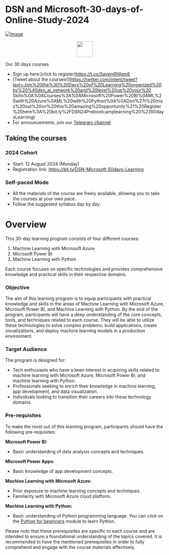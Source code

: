 # DSN and Microsoft-30-days-of-Online-Study-2024

[![Image](https://github.com/DataScienceNigeria/DSN-50-days-of-learning-2023/blob/main/images/MicrosoftTeams-image%20(15).png?raw=true)]()


<p align="center">
  <a href="https://bit.ly/DSN-Microsoft-50days-Learning">
    <img src="https://github.com/DataScienceNigeria/DSN-50-days-of-learning-2023/blob/main/images/185755203-17945fd1-6b64-46f2-8377-1011dcb1a444.png?raw=true" height="50" style="max-width: 100%;">
  </a>
</p>

Our 30 days courses
- Sign up here:[click to register]https://t.co/5ayemRWgmE
- [Tweet about the courses!](https://twitter.com/intent/tweet?text=Join%20the%30%20Days%20of%20Learning%20organized%20by%20%40dsn_ai_network%20and%20level%20up%20your%20 Skills%0A%0ACourses%3A%0AMicrosoft%20Power%20BI%0AML%20with%20Azure%0AML%20with%20Python%0A%0ADon%27t%20miss%20out%20on%20this%20amazing%20opportunity%21%20Register%20here%3A%20bit.ly%2FDSN24Prebootcamplearning%20%2350daysLearning)
- For announcements, join our [Telegram channel](https://t.me/+YvF8TQvmYmRhNjdk)

## Taking the courses

### 2024 Cohort
- Start: 12 August 2024 (Monday)
- Registration link: https://bit.ly/DSN-Microsoft-50days-Learning

### Self-paced Mode

- All the materials of the course are freely available, allowing you to take the courses at your own pace.
- Follow the suggested syllabus day by day.


# Overview

This 30-day learning program consists of four different courses: 

1. Machine Learning with Microsoft Azure
2. Microsoft Power BI
3. Machine Learning with Python

Each course focuses on specific technologies and provides comprehensive knowledge and practical skills in their respective domains.

### Objective

The aim of this learning program is to equip participants with practical knowledge and skills in the areas of Machine Learning with Microsoft Azure, Microsoft Power BI, and Machine Learning with Python. By the end of the program, participants will have a deep understanding of the core concepts, tools, and techniques related to each course. They will be able to utilize these technologies to solve complex problems, build applications, create visualizations, and deploy machine learning models in a production environment.

### Target Audience

The program is designed for:
- Tech enthusiasts who have a keen interest in acquiring skills related to machine learning with Microsoft Azure, Microsoft Power BI, and machine learning with Python.
- Professionals seeking to enrich their knowledge in machine learning, app development, and data visualization.
- Individuals looking to transition their careers into these technology domains.

### Pre-requisites

To make the most out of this learning program, participants should have the following pre-requisites:

**Microsoft Power BI:**
- Basic understanding of data analysis concepts and techniques.

**Microsoft Power Apps:**
- Basic knowledge of app development concepts.

**Machine Learning with Microsoft Azure:**
- Prior exposure to machine learning concepts and techniques.
- Familiarity with Microsoft Azure cloud platform.

**Machine Learning with Python:**
- Basic understanding of Python programming language. You can click on the [Python for beginners](https://learn.microsoft.com/en-us/training/paths/beginner-python/) module to learn Python.

Please note that these prerequisites are specific to each course and are intended to ensure a foundational understanding of the topics covered. It is recommended to have the mentioned prerequisites in order to fully comprehend and engage with the course materials effectively.




